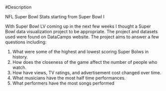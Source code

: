 #Description

NFL Super Bowl Stats starting from Super Bowl I

With Super Bowl LV coming up in the next few weeks I thought a Super Bowl data visualization project to be appropriate. The project and datasets used were found on DataCamps website. The project aims to answer a few questions including:
  1. What were some of the highest and lowest scoring Super Bolws in history. 
  2. How does the closeness of the game affect the number of people who watch.
  3. How have views, TV ratings, and advertisement cost changed over time.
  4. What musicians have the most half time performances.
  5. What performers have the most songs performed
